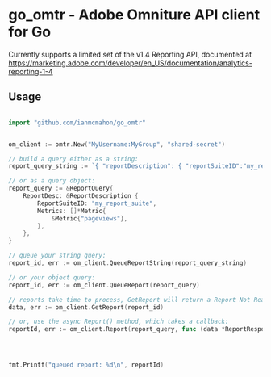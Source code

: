 go_omtr - Adobe Omniture API client for Go
=======

Currently supports a limited set of the v1.4 Reporting API, documented at https://marketing.adobe.com/developer/en_US/documentation/analytics-reporting-1-4

## Usage

```go

import "github.com/ianmcmahon/go_omtr"


om_client := omtr.New("MyUsername:MyGroup", "shared-secret")

// build a query either as a string:
report_query_string := `{ "reportDescription": { "reportSuiteID":"my_report_suite", "metrics":[ { "id":"pageviews" } ] } }`

// or as a query object:
report_query := &ReportQuery{
	ReportDesc: &ReportDescription {
		ReportSuiteID: "my_report_suite",
		Metrics: []*Metric{
			&Metric{"pageviews"},
		},
	},
}

// queue your string query:
report_id, err := om_client.QueueReportString(report_query_string)

// or your object query:
report_id, err := om_client.QueueReport(report_query)

// reports take time to process, GetReport will return a Report Not Ready error until it's ready, at which point it will return the data:
data, err := om_client.GetReport(report_id)

// or, use the async Report() method, which takes a callback:
reportId, err := om_client.Report(report_query, func (data *ReportResponse, err error) { fmt.Printf("Received data: %s\n", data) })




fmt.Printf("queued report: %d\n", reportId)
```



